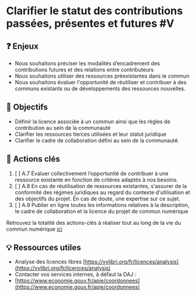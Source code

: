 # Clarifier le statut des contributions passées, présentes et futures \#V

## ❓ Enjeux

* Nous souhaitons préciser les modalités d’encadrement des contributions futures et des relations entre contributeurs
* Nous souhaitons utiliser des ressources préexistantes dans le commun
* Nous souhaitons évaluer l'opportunité de réutiliser et contribuer à des communs existants ou de développements des ressources nouvelles.

## 🎯 Objectifs

* Définir la licence associée à un commun ainsi que les règles de contribution au sein de la communauté
* Clarifier les ressources tierces utilisées et leur statut juridique
* Clarifier le cadre de collaboration défini au sein de la communauté.

## 📑 Actions clés

1. [ ] A.7 Évaluer collectivement l’opportunité de contribuer à une ressource existante en fonction de critères adaptés à nos besoins.
2. [ ] A.8 En cas de réutilisation de ressources existantes, s'assurer de la conformité des régimes juridiques au regard du contexte d'utilisation et des objectifs du projet. En cas de doute, une expertise sur ce sujet.
3. [ ] A.9 Publier en ligne toutes les informations relatives à la description, le cadre de collaboration et la licence du projet de commun numérique

Retrouvez la totalité des actions-clés à réaliser tout au long de la vie du commun numérique [ici](https://app.gitbook.com/@beta-gouv/s/tutoriel-lab-sonum/recapitulatif-des-actions-cles)

## 💡 Ressources utiles

* Analyse des licences libres [https://vvlibri.org/fr/licences/analysis](https://vvlibri.org/fr/licences/analysis)
* Contacter vos services internes, à défaut la DAJ :
* [https://www.economie.gouv.fr/apie/coordonnees](https://www.economie.gouv.fr/apie/coordonnees)

